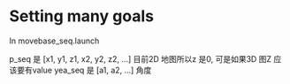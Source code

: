 Setting many goals
===
In movebase_seq.launch

p_seq 是 [x1, y1, z1, x2, y2, z2, ...] 目前2D 地图所以z 是0, 可是如果3D 图Z 应该要有value
yea_seq 是 [a1, a2, ...] 角度
